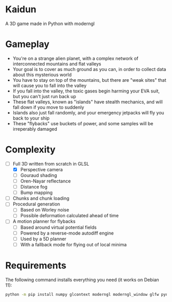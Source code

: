 # Kaidun
A 3D game made in Python with moderngl

# Gameplay

- You're on a strange alien planet, with a complex network of interconnected mountains and flat valleys
- Your goal is to cover as much ground as you can, in order to collect data about this mysterious world
- You have to stay on top of the mountains, but there are "weak sites" that will cause you to fall into the valley
- If you fall into the valley, the toxic gases begin harming your EVA suit, but you can't just run back up
- These flat valleys, known as "islands" have stealth mechanics, and will fall down if you move to suddenly
- Islands also just fall randomly, and your emergency jetpacks will fly you back to your ship
- These "flybacks" use buckets of power, and some samples will be irreperably damaged

# Complexity
- [ ] Full 3D written from scratch in GLSL
  - [X] Perspective camera
  - [ ] Gouraud shading
  - [ ] Oren-Nayar reflectance
  - [ ] Distance fog
  - [ ] Bump mapping
- [ ] Chunks and chunk loading
- [ ] Procedural generation
  - [ ] Based on Worley noise
  - [ ] Possible deformation calculated ahead of time
- [ ] A motion planner for flybacks
  - [ ] Based around virtual potential fields
  - [ ] Powered by a reverse-mode autodiff engine
  - [ ] Used by a 5D planner
  - [ ] With a fallback mode for flying out of local minima

# Requirements

The following command installs everything you need (it works on Debian 11):

```sh
python -m pip install numpy glcontext moderngl moderngl_window glfw pynput
```
